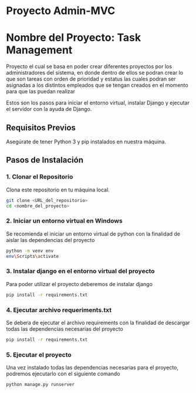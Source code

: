 # Proyecto Admin-MVC

# Nombre del Proyecto: Task Management
Proyecto el cual se basa en poder crear diferentes proyectos por los administradores del sistema, en donde dentro de ellos se podran crear lo que son tareas con orden de prioridad y estatus
las cuales podran ser asignadas a los distintos empleados que se tengan creados en el momento para que las puedan realizar

Estos son los pasos para iniciar el entorno virtual, instalar Django y ejecutar el servidor con la ayuda de Django.

## Requisitos Previos
Asegúrate de tener Python 3 y pip instalados en nuestra máquina. 

## Pasos de Instalación

### 1. Clonar el Repositorio
Clona este repositorio en tu máquina local.

```bash
git clone <URL_del_repositorio>
cd <nombre_del_proyecto>
```

### 2. Iniciar un entorno virtual en Windows
Se recomienda el iniciar un entorno virtual de python con la finalidad de aislar las dependencias del proyecto

```bash
python -m venv env
env\Scripts\activate
```

### 3. Instalar django en el entorno virtual del proyecto
Para poder utilizar el proyecto deberemos de instalar django

```bash
pip install -r requirements.txt
```

### 4. Ejecutar archivo requeriments.txt
Se debera de ejecutar el archivo requirements con la finalidad de descargar todas las dependencias necesarias del proyecto

```bash
pip install -r requirements.txt
```

### 5. Ejecutar el proyecto
Una vez instalado todas las dependencias necesarias para el proyecto, podremos ejecutarlo con el siguiente comando

```bash
python manage.py runserver
```

